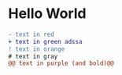 # Hello World

```diff
- text in red
+ text in green adssa
! text in orange
# text in gray
@@ text in purple (and bold)@@
```
